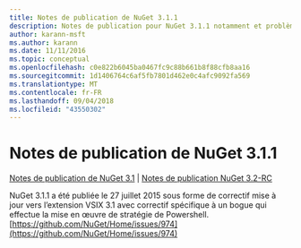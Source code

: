 ```yaml
---
title: Notes de publication de NuGet 3.1.1
description: Notes de publication pour NuGet 3.1.1 notamment et problèmes connus, correctifs de bogues, fonctionnalités ajoutées, dcr.
author: karann-msft
ms.author: karann
ms.date: 11/11/2016
ms.topic: conceptual
ms.openlocfilehash: c0e822b6045ba0467fc9c88b661b8f88cfb8aa16
ms.sourcegitcommit: 1d1406764c6af5fb7801d462e0c4afc9092fa569
ms.translationtype: MT
ms.contentlocale: fr-FR
ms.lasthandoff: 09/04/2018
ms.locfileid: "43550302"
---
```

# <a name="nuget-311-release-notes"></a>Notes de publication de NuGet 3.1.1

[Notes de publication de NuGet 3.1](../release-notes/nuget-3.1.md) | [Notes de publication NuGet 3.2-RC](../release-notes/nuget-3.2-RC.md)

NuGet 3.1.1 a été publiée le 27 juillet 2015 sous forme de correctif mise à jour vers l’extension VSIX 3.1 avec correctif spécifique à un bogue qui effectue la mise en œuvre de stratégie de Powershell.
[https://github.com/NuGet/Home/issues/974](https://github.com/NuGet/Home/issues/974)